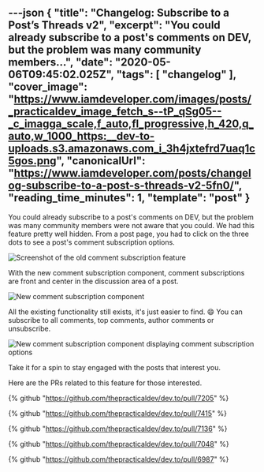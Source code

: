 ---json
{
  "title": "Changelog: Subscribe to a Post’s Threads v2",
  "excerpt": "You could already subscribe to a post's comments on DEV, but the problem was many community members...",
  "date": "2020-05-06T09:45:02.025Z",
  "tags": [
    "changelog"
  ],
  "cover_image": "https://www.iamdeveloper.com/images/posts/_practicaldev_image_fetch_s--tP_qSg05--_c_imagga_scale,f_auto,fl_progressive,h_420,q_auto,w_1000_https:__dev-to-uploads.s3.amazonaws.com_i_3h4jxtefrd7uaq1c5gos.png",
  "canonicalUrl": "https://www.iamdeveloper.com/posts/changelog-subscribe-to-a-post-s-threads-v2-5fn0/",
  "reading_time_minutes": 1,
  "template": "post"
}
---

You could already subscribe to a post's comments on DEV, but the problem was many community members were not aware that you could. We had this feature pretty well hidden. From a post page, you had to click on the three dots to see a post's comment subscription options.

![Screenshot of the old comment subscription feature](https://www.iamdeveloper.com/images/posts/_i_0sj1vxrqee4oji1r2yz2.png)

With the new comment subscription component, comment subscriptions are front and center in the discussion area of a post.

![New comment subscription component](https://www.iamdeveloper.com/images/posts/_i_airq1toftv6k2u0zaggl.png)

All the existing functionality still exists, it's just easier to find. 😄 You can subscribe to all comments, top comments, author comments or unsubscribe.

![New comment subscription component displaying comment subscription options](https://www.iamdeveloper.com/images/posts/_i_u5ngx2iqvxvz5ysi1771.png)

Take it for a spin to stay engaged with the posts that interest you.

Here are the PRs related to this feature for those interested.

{% github "https://github.com/thepracticaldev/dev.to/pull/7205" %}

{% github "https://github.com/thepracticaldev/dev.to/pull/7415" %}

{% github "https://github.com/thepracticaldev/dev.to/pull/7136" %}

{% github "https://github.com/thepracticaldev/dev.to/pull/7048" %}

{% github "https://github.com/thepracticaldev/dev.to/pull/6987" %}
